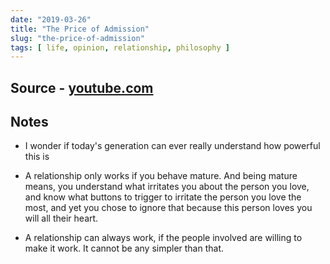 ```yaml
---
date: "2019-03-26"
title: "The Price of Admission"
slug: "the-price-of-admission"
tags: [ life, opinion, relationship, philosophy ]
---
```




## Source - [youtube.com][1]

## Notes
* I wonder if today's generation can ever really understand how powerful this is
* A relationship only works if you behave mature. And being mature means, you understand what irritates you about the person you love, and know what buttons to trigger to irritate the person you love the most, and yet you chose to ignore that because this person loves you will all their heart.
* A relationship can always work, if the people involved are willing to make it work. It cannot be any simpler than that.



  [1]: https://www.youtube.com/watch?v=r1tCAXVsClw
